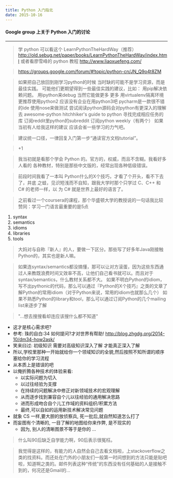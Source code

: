 ```yaml
---
title: Python 入门指北
date: 2015-10-16
---
```


#### Google group 上关于 Python 入门的讨论
-----------------------------------------------------------


> 学 python 可以看这个 LearnPythonTheHardWay（推荐）
http://old.sebug.net/paper/books/LearnPythonTheHardWay/index.html
或者看廖雪峰的 python 教程
http://www.liaoxuefeng.com/

> https://groups.google.com/forum/#!topic/python-cn/JN_Q9o4t8ZM

> 如果把自己放回到刚学习python的时候 当时缺的可能不是学习资源，而是最佳实践。
可能他们更期望得到一些最佳实践的建议，比如：
用pip解决依赖问题。
用ipython来debug 当然它能做更多 更多
用virtualenv隔离环境
更推荐使用python2 应该没有企业在用python3吧
pycharm是一款很不错的ide
使用nose来做测试
尝试阅读python源码会对python有更深入的理解
去 awesome-python  hitchhiker's guide to python  寻找完成相应任务的库
订阅reddit里python的subreddit
订阅python weekly（有两个）
如果当初有人给我这样的建议 应该会省一些学习的力气吧。



> 建议统一口径，一律回复入门第一步“通读官方文档tutorial”。 

> +1 

> 我当初就是看那个学会 Python 的。官方的，权威，而且不含糊。我看好多人看的 
各种教材，特别是那些中文版的，经常出现各种低级错误。 

> 前段时间我看了一本叫 Python什么的X个技巧，才看了个开头，看不下去了，井底 
之蛙，见识短浅而不自知，跟我大学时那个只学过 C、C++ 和 C# 的老师一样，以 
为 C# 就是世界上最好的语言了。 


> 之前看过一个coursera的课程，那个华盛顿大学的教授说的一句话我比较赞同：学习一门语言最重要的是5点 
1. syntax 
2. semantics 
3. idioms 
4. libraries 
5. tools 

> 大妈对与自称『新人』的人，要做一下区分。那些写了好多年Java刚接触Python的，其实也是新人嘛。 

> 如果连syntax/semantics都没搞懂，那可以让对方滚蛋，因为这些东西通过人来教既浪费时间又效率不高，让他们自己看书就可以。而且对于syntax/semantics，什么教材关系都不大。 
如果不明白Python的idiom，写不出pythonic的代码，那么可以通过『Python的X个技巧』之类的文章了解Python的常用idiom（对于Python来说，常用的idiom也就那么几个） 
如果不熟悉Python的library和tool，那么可以通过订阅Python的几个mailing list来逐步了解 


> "...想去搜搜看却连应该搜什么都不知道" 
- 这才是核心需求吧? 
- 参考: 珠的自白:34 如何提问?才对世界有帮助! 
    http://blog.zhgdg.org/2014-10/dm34-how2ask/ 
- 笑来曰过: 
    初级知识 
        需要对高级知识深入了解 
            才能真正深入了解 
- 所以,学校里那种一开始就给你一个领域知识的全貌,然后按照不知所谓的顺序塞给你的学习流程 
- 从本质上是错误的吧 
- 以俺折腾各种技术的体验来看: 
    - 以实际问题为切入 
    - 以过往经验为支撑 
    - 在持续的问题解决中修正对新领域技术的宏观理解 
    - 从而逐步找到兼容自个儿以往经验的通用解决思路 
    - 进而形成吻合自个儿工作域的资料组织/积累方法 
    - 最终,可以自如的运用新技术解决常见问题 
- 就象 CS 一样,要大胆的放侦察兵, 死一批后,就自然知道怎么打了 
- 而妄图有个清晰的, 一目了解的地图给你来作弊, 是不现实的 
    - 因为, 别人的清晰图景不等于是你的 
    ... 


> 什么叫90后缺乏自学能力啊，90后表示很冤枉。

> 我觉得是这样的，有能力的人自然会自己去看文档啦，上stackoverflow之类的找资料。而还处在门外的小朋友们一般第一时间想到的方法只能是贴吧啦，知道啊之类的。邮件列表这种“传统"的东西没有任何基础的人是接触不到的，何况还是Gmail的…